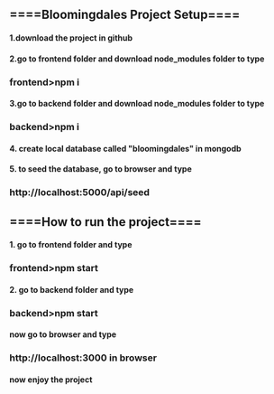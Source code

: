 ## ====Bloomingdales Project Setup====

#### 1.download the project in github

#### 2.go to frontend folder and download node_modules folder to type

### frontend>npm i

#### 3.go to backend folder and download node_modules folder to type

### backend>npm i

#### 4. create local database called "bloomingdales" in mongodb

#### 5. to seed the database, go to browser and type

### http://localhost:5000/api/seed

## ====How to run the project====

#### 1. go to frontend folder and type

### frontend>npm start

#### 2. go to backend folder and type

### backend>npm start

#### now go to browser and type

### http://localhost:3000 in browser

#### now enjoy the project
